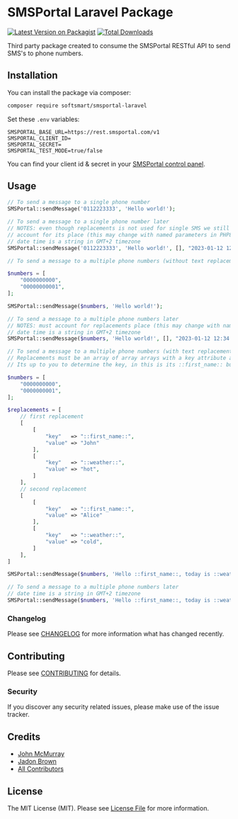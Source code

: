 # SMSPortal Laravel Package

[![Latest Version on Packagist](https://img.shields.io/packagist/v/softsmart/smsportal-laravel.svg?style=flat-square)](https://packagist.org/packages/softsmart/smsportal-laravel)
[![Total Downloads](https://img.shields.io/packagist/dt/softsmart/smsportal-laravel.svg?style=flat-square)](https://packagist.org/packages/softsmart/smsportal-laravel)

Third party package created to consume the SMSPortal RESTful API to send SMS's to phone numbers.

## Installation

You can install the package via composer:

```bash
composer require softsmart/smsportal-laravel
```

Set these `.env` variables:
```dotenv
SMSPORTAL_BASE_URL=https://rest.smsportal.com/v1
SMSPORTAL_CLIENT_ID=
SMSPORTAL_SECRET=
SMSPORTAL_TEST_MODE=true/false
```

You can find your client id & secret in your [SMSPortal control panel](https://cp.smsportal.com/app/#/login).

## Usage

``` php
// To send a message to a single phone number
SMSPortal::sendMessage('0112223333', 'Hello world!');

// To send a message to a single phone number later
// NOTES: even though replacements is not used for single SMS we still need to
// account for its place (this may change with named parameters in PHP8 in later versions)
// date time is a string in GMT+2 timezone
SMSPortal::sendMessage('0112223333', 'Hello world!', [], "2023-01-12 12:34:33");
```

``` php
// To send a message to a multiple phone numbers (without text replacements)

$numbers = [
    "0000000000",
    "00000000001",
];

SMSPortal::sendMessage($numbers, 'Hello world!');

// To send a message to a multiple phone numbers later
// NOTES: must account for replacements place (this may change with named parameters in PHP8 in later versions)
// date time is a string in GMT+2 timezone
SMSPortal::sendMessage($numbers, 'Hello world!', [], "2023-01-12 12:34:33");

```


``` php
// To send a message to a multiple phone numbers (with text replacements)
// Replacements must be an array of array arrays with a key attribute and a value attribute
// Its up to you to determine the key, in this is its ::first_name:: but it could be {first_name}, etc.

$numbers = [
    "0000000000",
    "0000000001",
];

$replacements = [
    // first replacement
    [
        [
            "key"   => "::first_name::",
            "value" => "John"
        ],
        [
            "key"   => "::weather::",
            "value" => "hot",
        ]
    ],
    // second replacement
    [
        [
            "key"   => "::first_name::",
            "value" => "Alice"
        ],
        [
            "key"   => "::weather::",
            "value" => "cold",
        ]
    ],
]

SMSPortal::sendMessage($numbers, 'Hello ::first_name::, today is ::weather::!', $replacements);

// To send a message to a multiple phone numbers later
// date time is a string in GMT+2 timezone
SMSPortal::sendMessage($numbers, 'Hello ::first_name::, today is ::weather::!', $replacements, "2023-01-12 12:34:33");

```


### Changelog

Please see [CHANGELOG](CHANGELOG.md) for more information what has changed recently.

## Contributing

Please see [CONTRIBUTING](CONTRIBUTING.md) for details.

### Security

If you discover any security related issues, please make use of the issue tracker.

## Credits

- [John McMurray](https://github.com/jsmcm)
- [Jadon Brown](https://github.com/schemeza)
- [All Contributors](../../contributors)

## License

The MIT License (MIT). Please see [License File](LICENSE.md) for more information.
